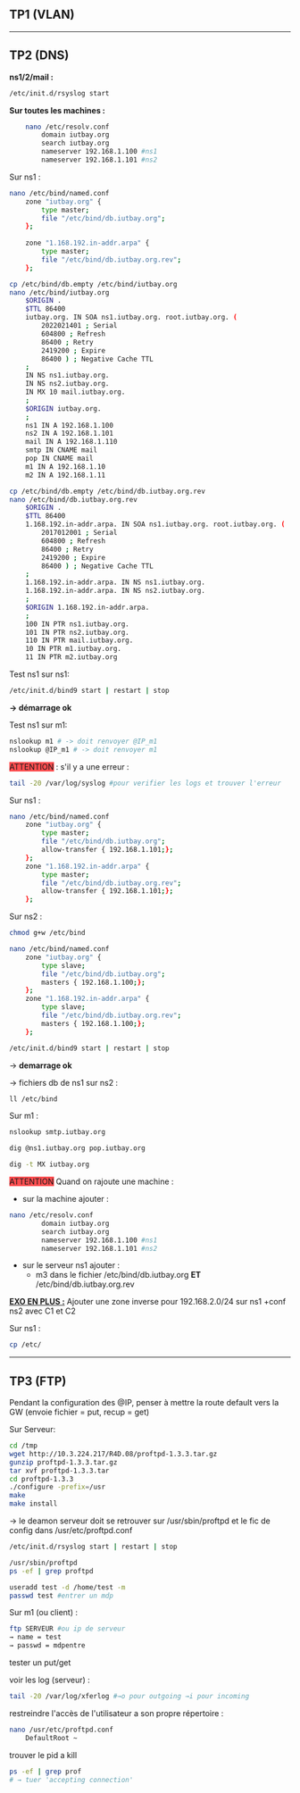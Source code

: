 ## TP1 (VLAN)

___
## TP2 (DNS)
**ns1/2/mail :** 
```bash
/etc/init.d/rsyslog start
```

**Sur toutes les machines :**
```bash 
	nano /etc/resolv.conf
		domain iutbay.org
		search iutbay.org
		nameserver 192.168.1.100 #ns1
		nameserver 192.168.1.101 #ns2
```

Sur ns1 :
```bash
nano /etc/bind/named.conf 
	zone "iutbay.org" { 
		type master; 
		file "/etc/bind/db.iutbay.org"; 
	}; 
	
	zone "1.168.192.in-addr.arpa" { 
		type master; 
		file "/etc/bind/db.iutbay.org.rev"; 
	};
```

```bash
cp /etc/bind/db.empty /etc/bind/iutbay.org
nano /etc/bind/iutbay.org
	$ORIGIN . 
	$TTL 86400 
	iutbay.org. IN SOA ns1.iutbay.org. root.iutbay.org. ( 
		2022021401 ; Serial 
		604800 ; Refresh 
		86400 ; Retry 
		2419200 ; Expire 
		86400 ) ; Negative Cache TTL 
	; 
	IN NS ns1.iutbay.org. 
	IN NS ns2.iutbay.org. 
	IN MX 10 mail.iutbay.org. 
	; 
	$ORIGIN iutbay.org. 
	; 
	ns1 IN A 192.168.1.100 
	ns2 IN A 192.168.1.101 
	mail IN A 192.168.1.110 
	smtp IN CNAME mail 
	pop IN CNAME mail 
	m1 IN A 192.168.1.10 
	m2 IN A 192.168.1.11
```

```bash
cp /etc/bind/db.empty /etc/bind/db.iutbay.org.rev
nano /etc/bind/db.iutbay.org.rev
	$ORIGIN . 
	$TTL 86400 
	1.168.192.in-addr.arpa. IN SOA ns1.iutbay.org. root.iutbay.org. ( 
		2017012001 ; Serial 
		604800 ; Refresh 
		86400 ; Retry 
		2419200 ; Expire 
		86400 ) ; Negative Cache TTL 
	; 
	1.168.192.in-addr.arpa. IN NS ns1.iutbay.org. 
	1.168.192.in-addr.arpa. IN NS ns2.iutbay.org. 
	; 
	$ORIGIN 1.168.192.in-addr.arpa. 
	; 
	100 IN PTR ns1.iutbay.org. 
	101 IN PTR ns2.iutbay.org. 
	110 IN PTR mail.iutbay.org. 
	10 IN PTR m1.iutbay.org. 
	11 IN PTR m2.iutbay.org
```

Test ns1 sur ns1:
```bash
/etc/init.d/bind9 start | restart | stop
```

**-> démarrage ok**

Test ns1 sur m1:
```bash
nslookup m1 # -> doit renvoyer @IP_m1
nslookup @IP_m1 # -> doit renvoyer m1
```

<span style="background:#ff4d4f">ATTENTION</span> : 
s'il y a une erreur :
```bash
tail -20 /var/log/syslog #pour verifier les logs et trouver l'erreur
```

Sur ns1 :
```bash
nano /etc/bind/named.conf
	zone "iutbay.org" { 
		type master; 
		file "/etc/bind/db.iutbay.org"; 
		allow-transfer { 192.168.1.101;}; 
	}; 
	zone "1.168.192.in-addr.arpa" { 
		type master; 
		file "/etc/bind/db.iutbay.org.rev"; 
		allow-transfer { 192.168.1.101;}; 
	};
```

Sur ns2 :
```bash
chmod g+w /etc/bind
```

```bash
nano /etc/bind/named.conf
	zone "iutbay.org" { 
		type slave; 
		file "/etc/bind/db.iutbay.org"; 
		masters { 192.168.1.100;}; 
	}; 
	zone "1.168.192.in-addr.arpa" { 
		type slave; 
		file "/etc/bind/db.iutbay.org.rev"; 
		masters { 192.168.1.100;}; 
	};
```

```bash
/etc/init.d/bind9 start | restart | stop
```
→ **demarrage ok**

→ fichiers db de ns1 sur ns2 :
```bash
ll /etc/bind
```

Sur m1 :
```bash
nslookup smtp.iutbay.org

dig @ns1.iutbay.org pop.iutbay.org

dig -t MX iutbay.org
```

<span style="background:#ff4d4f">ATTENTION</span>
Quand on rajoute une machine :
- sur la machine ajouter :
```bash
nano /etc/resolv.conf
		domain iutbay.org
		search iutbay.org
		nameserver 192.168.1.100 #ns1
		nameserver 192.168.1.101 #ns2
```
- sur le serveur ns1 ajouter :
	- m3 dans le fichier /etc/bind/db.iutbay.org **ET** /etc/bind/db.iutbay.org.rev

<u><b>EXO EN PLUS :</b></u>
Ajouter une zone inverse
pour 192.168.2.0/24
sur ns1
+conf ns2
avec C1 et C2

Sur ns1 :
```bash
cp /etc/
```
___
## TP3 (FTP)
Pendant la configuration des @IP, penser à mettre la route default vers la GW (envoie fichier = put, recup = get)

Sur Serveur:
```bash
cd /tmp
wget http://10.3.224.217/R4D.08/proftpd-1.3.3.tar.gz
gunzip proftpd-1.3.3.tar.gz
tar xvf proftpd-1.3.3.tar
cd proftpd-1.3.3
./configure -prefix=/usr
make
make install
```
→ le deamon serveur doit se retrouver sur /usr/sbin/proftpd et le fic de config dans /usr/etc/proftpd.conf

```bash
/etc/init.d/rsyslog start | restart | stop
```

```bash
/usr/sbin/proftpd
ps -ef | grep proftpd
```

```bash 
useradd test -d /home/test -m
passwd test #entrer un mdp 
```

Sur m1 (ou client) :
```bash
ftp SERVEUR #ou ip de serveur
→ name = test
→ passwd = mdpentre
```
tester un put/get

voir les log (serveur) :
```bash
tail -20 /var/log/xferlog #→o pour outgoing →i pour incoming
```

restreindre l'accès de l'utilisateur a son propre répertoire :
```bash
nano /usr/etc/proftpd.conf
	DefaultRoot ~
```

trouver le pid a kill 
``` bash
ps -ef | grep prof
# → tuer 'accepting connection'
```
